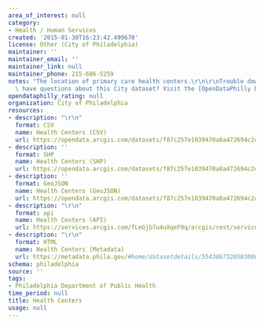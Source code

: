 ```yaml
---
area_of_interest: null
category:
- Health / Human Services
created: '2015-01-30T16:23:42.499670'
license: Other (City of Philadelphia)
maintainer: ''
maintainer_email: ''
maintainer_link: null
maintainer_phone: 215-686-5259
notes: "The location of primary care health centers.\r\n\r\nTrouble downloading or\
  \ have questions about this City dataset? Visit the [OpenDataPhilly Discussion Group](http://www.phila.gov/data/discuss/)"
opendataphilly_rating: null
organization: City of Philadelphia
resources:
- description: "\r\n"
  format: CSV
  name: Health Centers (CSV)
  url: https://opendata.arcgis.com/datasets/f87c257e1039470a8a472694c2cd2e4f_0.csv
- description: ''
  format: SHP
  name: Health Centers (SHP)
  url: https://opendata.arcgis.com/datasets/f87c257e1039470a8a472694c2cd2e4f_0.zip
- description: ''
  format: GeoJSON
  name: Health Centers (GeoJSON)
  url: https://opendata.arcgis.com/datasets/f87c257e1039470a8a472694c2cd2e4f_0.geojson
- description: "\r\n"
  format: api
  name: Health Centers (API)
  url: https://services.arcgis.com/fLeGjb7u4uXqeF9q/arcgis/rest/services/Health_Centers/FeatureServer/0/query?outFields=*&where=1%3D1
- description: "\r\n"
  format: HTML
  name: Health Centers (Metadata)
  url: https://metadata.phila.gov/#home/datasetdetails/5543867320583086178c4f36/
schema: philadelphia
source: ''
tags:
- Philadelphia Department of Public Health
time_period: null
title: Health Centers
usage: null
---
```

